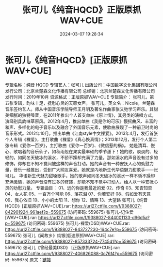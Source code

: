 ﻿---
title: 张可儿《纯音HQCD》正版原抓WAV+CUE
date: 2024-03-07 19:28:34
categories: WAV车载音乐、镜像
tags: 华语中文
---
# 张可儿《纯音HQCD》[正版原抓WAV+CUE]

专辑名称：纯音 HQCD
专辑艺人：张可儿
出版公司：中国数字文化集团有限公司
发行公司：北京兰楚森文化传播有限公司
总经销：北京兰楚森文化传播有限公司
发行时间：2019年10月
资源格式：正版原抓WAV+CUE
专辑简介：
张可儿，第五张专辑，韵味十足，抚慰心灵的天籁女声。
张可儿，英文名：Nicole，兰楚森音乐签约艺人。师从中国音乐学院导师王月明及著名作曲家张又弛学习声乐。其甜美细腻的独特嗓音，在2011年推出个人首支单曲《原上情》，其另类的演唱方式，演绎别具韵味草原风。2012年4月，推出单曲《我是你的可乐》慢摇曲风、丰富的和声、多样化的电子音乐以及融合了外国音乐元素，使歌曲展现了一种前卫时尚的音乐形式。2012年10月，推出单曲《江南style中文裸爱》。2013年4月，发行首张个人专辑《裸爱》，主打歌曲《裸爱》《真心换真情》；2013年12月，发行个人第二张专辑《爱你一百岁》，主打歌曲《爱你一百岁》、《微信惹的祸》。
她是清耳、悦心、歌唱着的音乐仙子，如秋雨般在果实最丰硕的季节潇下！她的歌，淡淡的、轻轻的，如同冬天破冰的溪水，不骄不躁却充满了力量，那如溪水的声音没有过多的修饰，你却在不知不觉间被这样的声音打动。她的声音有一种安抚人心的劝慰力量，音乐一经推出，受到广大网友喜爱。她就是内地新生代华语魅力甜歌手——张可儿。
华语新生代魅力甜嗓歌手，她的歌声如同冬天破冰的溪水一样不骄不躁却充满激情，她的声音没有过多的修饰，却能不知不觉中打动人，给人以一种安抚心灵的劝慰力量。
专辑曲目：
01、远的你是我最近的爱
02、传奇
03、知否知否
04、女人花
05、一百万个可能
06、落花泪
07、你若安好
08、假如爱有天意
09、我心依旧
10、小小的太阳
11、想你
12、情殇
13、大望路
张可儿《纯音 HQCD》[正版原抓WAV+CUE].rar: https://url27.ctfile.com/f/9388027-842901924-961aef?p=559675
(访问密码: 559675)
张可儿-记住爱[WAV+CUE].rar: https://url27.ctfile.com/f/9388027-844001133-d96d5a?p=559675
(访问密码: 559675)
张可儿-裸爱(DSD)WAV+CUE.rar: https://url27.ctfile.com/f/9388027-843727230-164c7e?p=559675
(访问密码: 559675)
张可儿《闻故乡》纯银[低速原抓WAV+CUE].rar: https://url27.ctfile.com/f/9388027-857333724-7745d1?p=559675
(访问密码: 559675)
张可儿《曾经最美DSD》 [正版原抓WAV+CUE].rar: https://url27.ctfile.com/f/9388027-406826088-0c76f4?p=559675
(访问密码: 559675)
原文：[链接](https://blog.sina.com.cn/s/blog_1647c7e76010314m6.html)